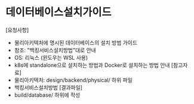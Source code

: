 # 데이터베이스설치가이드 
[요청사항]
- 물리아키텍처에 명시된 데이터베이스의 설치 방법 가이드  
- 참조: "백킹서비스설치방법"대로 안내 
- OS: 리눅스 (윈도우는 WSL 사용)
- k8s에 standalone으로 설치하는 방법과 Docker로 설치하는 방법 안내
[참고자료]
- 물리아키텍처: design/backend/physical/ 하위 파일 
- 백킹서비스설치방법
[결과파일]
- build/database/ 하위에 작성 
